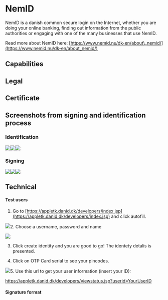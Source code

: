# NemID

NemID is a danish common secure login on the Internet, whether you are doing your online banking, finding out information from the public authorities or engaging with one of the many businesses that use NemID.

Read more about NemID here: [https://www.nemid.nu/dk-en/about\_nemid/](https://www.nemid.nu/dk-en/about_nemid/)

## Capabilities

## Legal

## Certificate

## Screenshots from signing and identification process

### Identification

![](/assets/nemid-auth-1.png)![](/assets/nemid-auth-2.png)![](/assets/Nemid-auth-success.png)

### Signing

![](/assets/nemid-sign-1.png)![](/assets/nemid-sign-2.png)![](/assets/nemid-sign-success.png)

## Technical

#### Test users



1. Go to [https://appletk.danid.dk/developers/index.jsp](https://appletk.danid.dk/developers/index.jsp) and click autofill.

![](/assets/nemid-test-1.png)2. Choose a username, password and name

![](/assets/nemid-test-2.png)

3. Click create identity and you are good to go! The identety detalis is presented. 

4. Click on OTP Card serial to see your pincodes.

![](/assets/nemid-test-3.png)5. Use this url to get your user information \(insert your ID\):

https://appletk.danid.dk/developers/viewstatus.jsp?userid=YourUserID



#### Signature format



